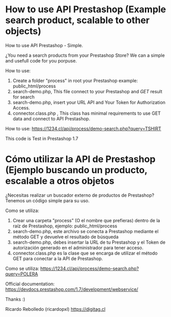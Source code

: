 # How to use API Prestashop (Example search product, scalable to other objects)
How to use API Prestashop - Simple.

¿You need a search products from your Prestashop Store? We can a simple and usefull code for you porpuse.

How to use:
1) Create a folder "process" in root your Prestashop example: public_html/process
2) search-demo.php, This file connect to your Prestashop and *GET* result for search 
3) search-demo.php, insert your URL API and Your Token for Authorization Access.
4) connector.class.php , This class has minimal requirements to use GET data and connect to API Prestashop.

How to use: https://1234.cl/api/process/demo-search.php?query=TSHIRT

This code is Test in Prestashop 1.7

# Cómo utilizar la API de Prestashop (Ejemplo buscando un producto, escalable a otros objetos
¿Necesitas realizar un buscador externo de productos de Prestashop? Tenemos un código simple para su uso.

Como se utiliza:
1) Crear una carpeta "process" (O el nombre que prefieras) dentro de la raíz de Prestashop, ejemplo: public_html/process
2) search-demo.php, este archivo se conecta a Prestashop mediante el método GET y devuelve el resultado de búsqueda
3) search-demo.php, debes insertar la URL de tu Prestashop y el Token de autorización generado en el administrador para tener acceso.
4) connector.class.php es la clase que se encarga de utilizar el método GET para conectar a la API de Prestashop.

Como se utiliza: https://1234.cl/api/process/demo-search.php?query=POLERA

Official documentation: https://devdocs.prestashop.com/1.7/development/webservice/

Thanks :)

Ricardo Rebolledo (ricardopxl)
https://digitag.cl
